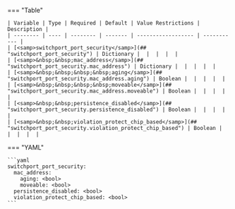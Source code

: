 <!--
  ~ Copyright (c) 2025 Arista Networks, Inc.
  ~ Use of this source code is governed by the Apache License 2.0
  ~ that can be found in the LICENSE file.
  -->
=== "Table"

    | Variable | Type | Required | Default | Value Restrictions | Description |
    | -------- | ---- | -------- | ------- | ------------------ | ----------- |
    | [<samp>switchport_port_security</samp>](## "switchport_port_security") | Dictionary |  |  |  |  |
    | [<samp>&nbsp;&nbsp;mac_address</samp>](## "switchport_port_security.mac_address") | Dictionary |  |  |  |  |
    | [<samp>&nbsp;&nbsp;&nbsp;&nbsp;aging</samp>](## "switchport_port_security.mac_address.aging") | Boolean |  |  |  |  |
    | [<samp>&nbsp;&nbsp;&nbsp;&nbsp;moveable</samp>](## "switchport_port_security.mac_address.moveable") | Boolean |  |  |  |  |
    | [<samp>&nbsp;&nbsp;persistence_disabled</samp>](## "switchport_port_security.persistence_disabled") | Boolean |  |  |  |  |
    | [<samp>&nbsp;&nbsp;violation_protect_chip_based</samp>](## "switchport_port_security.violation_protect_chip_based") | Boolean |  |  |  |  |

=== "YAML"

    ```yaml
    switchport_port_security:
      mac_address:
        aging: <bool>
        moveable: <bool>
      persistence_disabled: <bool>
      violation_protect_chip_based: <bool>
    ```
